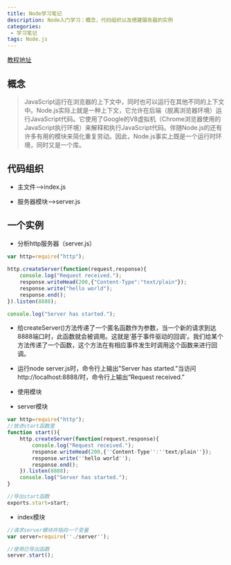```yaml
---
title: Node学习笔记
description: Node入门学习：概念，代码组织以及搭建服务器的实例
categories:
 - 学习笔记
tags: Node.js
---
```


[教程地址](https://www.nodebeginner.org/index-zh-cn.html)

## 概念

>JavaScript运行在浏览器的上下文中，同时也可以运行在其他不同的上下文中。Node.js实际上就是一种上下文，它允许在后端（脱离浏览器环境）运行JavaScript代码。它使用了Google的V8虚拟机（Chrome浏览器使用的JavaScript执行环境）来解释和执行JavaScript代码。伴随Node.js的还有许多有用的模块来简化重复劳动。因此，Node.js事实上既是一个运行时环境，同时又是一个库。

## 代码组织

+ 主文件-->index.js

+ 服务器模块-->server.js 

## 一个实例

* 分析http服务器（server.js）

```js
var http=require("http");
    
http.createServer(function(request,response){
    console.log("Request received.");
    response.writeHead(200,{"Content-Type":"text/plain"});
    response.write("hello world");
    response.end();
}).listen(8888);

console.log("Server has started.");
```

+ 给createServer()方法传递了一个匿名函数作为参数，当一个新的请求到达8888端口时，此函数就会被调用。这就是‘基于事件驱动的回调’。我们给某个方法传递了一个函数，这个方法在有相应事件发生时调用这个函数来进行回调。

+ 运行node server.js时，命令行上输出"Server has started."当访问http://localhost:8888/时，命令行上输出“Request received.”

* 使用模块
   
+ server模块
 
```	js    
var http=require("http");
//放进start函数里
function start(){
	http.createServer(function(request,response){
		console.log("Request received.");
		response.writeHead(200,{''Content-Type'':''text/plain''});
		response.write(''hello world'');
		response.end();
	}).listen(8888);
	console.log("Server has started.");
}

//导出start函数
exports.start=start;
```

+ index模块

```js
//请求server模块并指向一个变量
var server=require(''./server'');

//使用已导出函数
server.start();
```
	
	




